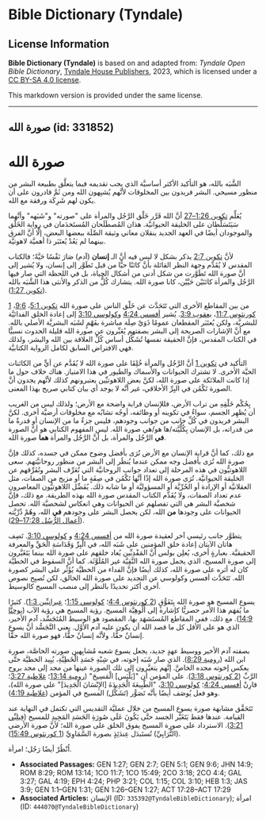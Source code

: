 # Bible Dictionary (Tyndale)

## License Information

**Bible Dictionary (Tyndale)** is based on and adapted from: _Tyndale Open Bible Dictionary_, [Tyndale House Publishers](https://tyndaleopenresources.com/), 2023, which is licensed under a [CC BY-SA 4.0 license](https://creativecommons.org/licenses/by-sa/4.0/legalcode.en).

This markdown version is provided under the same license.



--------------------------------

## صورة الله (id: 331852)

صورة الله
=========

الشَّبَه بالله، هو التأكيد الأكثر أساسيَّة الذي يجب تقديمه فيما يتعلَّق بطبيعة البشر من منظور مسيحي. البشر فريدون بين المخلوقات لأنَّهم يُشبِهون الله ومن ثَمَّ قادرون على أن يكون لهم شَرِكَة ورفقة مع الله.

يُعَلِّم [تكوين 1:26–27](https://ref.ly/Gen1:26-Gen1:27) أنَّ الله قَرَّر خَلْق الرَّجُل والمرأة على "صورته" و"شَبَهه" وأنَّهما سَيَتَسَلَّطان على الخليقة الحيوانيَّة. هذان المُصطَلَحان المُستَخدَمان في رواية الخَلْق والموجودان أيضًا في العهد الجديد ينقلان معاني وثيقة الصِّلَة ببعضها البعض، إلَّا أنَّ الفرق بينهما لم يَعُدْ يُعتَبَر ذا أهميَّة لاهوتيَّة.

لأنَّ [تكوين 2:7](https://ref.ly/Gen2:7) يذكر بشكل لا لبس فيه أنَّ الـ **إنسان** (آدم) صَارَ نَفْسًا حَيَّةً؛ فالكتاب المقدس لا يُقَدِّم وجهة النظر القائلة بأنَّ كائنًا حيًّا من قبل تَطَوَّر إلى إنسان، ولا يُشير إلى أنَّ صورة الله تَطَوَّرت من شكل أدنى من أشكال الحياة، بل في اللحظة التي صار فيها الرَّجُل والمرأة كائنَيْن حَيَّيْن، كانا صورة الله. يتشارك كُلٌّ من الذكر والأنثى هذا الشَّبَه بالله ([تكوين 1:27](https://ref.ly/Gen1:27)).

من بين المقاطع الأخرى التي تَتَحَدَّث عن خَلْق الناس على صورة الله [تكوين 5:1](https://ref.ly/Gen5:1)، [9:6](https://ref.ly/Gen9:6)، [1 كورنثوس 11:7](https://ref.ly/1Cor11:7)، [يعقوب 3:9](https://ref.ly/Jas3:9). يُشير [أفسس 4:24](https://ref.ly/Eph4:24) و[كولوسي 3:10](https://ref.ly/Col3:10) إلى إعادة الخلق الفدائيَّة للبشريَّة، ولكن يُعتَبَر المقطعان عمومًا ذَوَيْ صِلَة مباشرة بفَهْمٍ لشَبَه البشريَّة الأصلي بالله. مع أنَّ الإشارات الصريحة إلى البشر بصفتهم يُعَبِّرون عن صورة الله قليلة الحدوث نسبيًّا في الكتاب المقدس، فإنَّ الحقيقة نفسها تُشَكِّل أساس كُلِّ العلاقة بين الله والبشر، ولذلك فهي الافتراض السابق لكامل الرواية الكتابيَّة.

التأكيد في [تكوين 1](https://ref.ly/Gen1:1-Gen1:31) أنَّ الرَّجُل والمرأة خُلِقَا على صورة الله لا يُقَدَّم عن أيٍّ من الكائنات الحيَّة الأخرى. لا تشترك الحيوانات والأسماك والطيور في هذا الامتياز. هناك خلاف حول ما إذا كانت الملائكة على صورة الله، لكنَّ بعض اللاهوتيِّين يعتبرونهم كذلك لأنَّهم يجدون أنَّ الصورة تَكْمُن في البِرِّ الأخلاقي، غير أنَّه لا يوجد أي بيان كتابي صريح بهذا المعنى.

بِحُكْم خَلْقِهِ من تراب الأرض، فللإنسان قرابة واضحة مع الأرض؛ ولذلك ليس من الغريب أن يُظهِر الجسم، سواءٌ في تكوينه أو وظائفه، أوجُه تشابُه مع مخلوقات أرضيَّة أخرى. لكنَّ البشر فريدون في كُلِّ جانب من جوانب وجودهم، فليس جزءٌ ما من الإنسان أو قدرةٌ ما من قدراته، بل الإنسان بِكُلِّيَّته/ها هو/هي صورة الله. ليس المفهوم الكتابي هو أنَّ الصورة **في** الرَّجُل والمرأة، بل أنَّ الرَّجُل والمرأة **هما** صورة الله.

مع ذلك، كما أنَّ قرابة الإنسان مع الأرض تُرَى بأفضل وضوح ممكن في جسده، كذلك فإنَّ صورة الله تُرَى بأفضل وجه ممكن عندما يُنظَر إلى البشر من منظور روحانيَّتهم. سعى اللاهوتيُّون في هذه المرحلة إلى تعداد جوانب الروحانيَّة التي تُعَرِّف البشر وتُفَرِّقهم عن الخليقة الحيوانيَّة. تُرَى صورة الله إذًا أنَّها تَكْمُن في صِفَةٍ ما أو مزيج من الصفات، مثل العقلانيَّة أو الإرادة أو الحُرِّيَّة أو المسؤوليَّة أو ما شابه ذلك. يُفَضِّل اللاهوتيُّون المعاصرون عدم تعداد الصفات، ولا يُقَدِّم الكتاب المقدس صورة الله بهذه الطريقة. مع ذلك، فإنَّ شخصيَّة البشر هي التي تفصلهم عن الحيوانات وهي انعكاس لشخصيَّة الله. تحصل الحيوانات على وجودها **من** الله، لكن يحصل البشر على وجودهم **في** الله، وهُمْ ذُرِّيَّته ([أعمال الرُّسُل 17:28–29](https://ref.ly/Acts17:28-Acts17:29)).

يتطوَّر جانب رئيسي آخر لعقيدة صورة الله من [أفسس 4:24](https://ref.ly/Eph4:24) و [كولوسي 3:10](https://ref.ly/Col3:10). تَصِف هاتان الآيتان إعادة خلق المؤمنين على شَبَه الله، في الْبِرِّ وَقَدَاسَةِ الْحَقِّ والمعرفة الحقيقيَّة. بعبارةٍ أخرى، يُعلِن بولس أنَّ المَفْدِيِّين يُعاد خلقهم على صورة الله بينما يَتَغَيَّرون إلى صورة المسيح، الذي يحمل صورة الله النَّقِيَّة غير المُلَوَّثَة. كما أنَّ السقوط في الخطيَّة كان له أثره على صورة الله، كذلك أيضًا فإنَّ الفداء من الخطيَّة يُؤَثِّر على البشر كصورة الله. تَتَحَدَّث أفسس وكولوسي عن التجديد على صورة الله الخالق، لكن تُصبِح نصوص أخرى أكثر تحديدًا بالنظر إلى منصب المسيح كالوسيط.

يسوع المسيح هو صورة الله بِتَفَوُّقٍ ([2 كورنثوس 4:4](https://ref.ly/2Cor4:4)؛ [كولوسي 1:15](https://ref.ly/Col1:15)؛ [عبرانيِّين 1:3](https://ref.ly/Heb1:3)). كثيرًا ما يُفهَم هذا الأمر حصريًّا كإشارة إلى أُلُوهِيَّة المسيح. رؤية المسيح هي رؤية الآب ([يوحنَّا 14:9](https://ref.ly/John14:9)). مع ذلك، ففي المقاطع المُستَشهَد بها، المقصود هو الوسيط المُتَجَسِّد، آدم الأخير، الذي هو على الأقل كل ما قصد الله أن يكون عليه آدم الأوَّل. يعني التَّجَسُّد أنَّ يسوع إنسانٌ حقًّا، ولأنَّه إنسانٌ حقًّا، فهو صورة الله حقًّا.

بصفته آدم الأخير ووسيط عهدٍ جديد، يجعل يسوع شعبه مُشابِهين صورته الخاصَّة، صورة ابن الله ([رومية 8:29](https://ref.ly/Rom8:29)). الذي صار شَبَه إخوته، في شِبْهِ جَسَدِ الْخَطِيَّةِ، يُبِيد الخطيَّة حتَّى يعكس إخوته مجده الخاصَّ. إنَّهم يتغيَّرون إلى تلك الصورة عينها من مجد إلى مجد بروح الرَّبِّ ([2 كورنثوس 3:18](https://ref.ly/2Cor3:18)). على المؤمن أن "\[يَلْبَس] الْمَسِيحَ" ([رومية 13:14](https://ref.ly/Rom13:14)؛ [غلاطية 3:27](https://ref.ly/Gal3:27)؛ قارِنْ [أفسس 4:24](https://ref.ly/Eph4:24)؛ [كولوسي 3:10](https://ref.ly/Col3:10)، "الطَّبِيعَةَ الْجَدِيدَةَ \[الإِنْسَانَ الْجَدِيدَ]" على صورة الله)، وهو فعل يُوصَف أيضًا بأنَّه تَصَوُّر (تَشَكُّل) المسيح في المؤمن ([غلاطية 4:19](https://ref.ly/Gal4:19)).

تَتَحَقَّق مشابهة صورة يسوع المسيح من خلال عمليَّة التقديس التي تكتمل في النهاية عند القيامة. عندها فقط يَتَغَيَّر الجسد حتَّى يَكُونَ عَلَى صُورَةِ الجَسَدِ المَجِيدِ للمسيح ([فِيلِبِّي 3:21](https://ref.ly/Phil3:21)). الاسترداد على صورة المسيح يفوق الخلق على صورة الله؛ لأنَّ صورة الأرضي (التُّرَابِيِّ) تُستَبدَل عِندَئِذٍ بصورة السَّمَاوِيِّ ([1 كورنثوس 15:49](https://ref.ly/1Cor15:49)).

اُنْظُرْ أيضًا رَجُل؛ امرأة.

* **Associated Passages:** GEN 1:27; GEN 2:7; GEN 5:1; GEN 9:6; JHN 14:9; ROM 8:29; ROM 13:14; 1CO 11:7; 1CO 15:49; 2CO 3:18; 2CO 4:4; GAL 3:27; GAL 4:19; EPH 4:24; PHP 3:21; COL 1:15; COL 3:10; HEB 1:3; JAS 3:9; GEN 1:1–GEN 1:31; GEN 1:26–GEN 1:27; ACT 17:28–ACT 17:29
* **Associated Articles:** الإنسان (ID: `335392@TyndaleBibleDictionary`); امرأة (ID: `444070@TyndaleBibleDictionary`)

